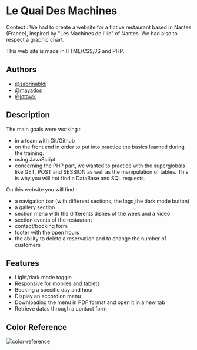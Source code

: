 
# Le Quai Des Machines
Context : We had to create a website for a fictive restaurant based in Nantes (France), inspired by "Les Machines de l'Ile" of Nantes. We had also to respect a graphic chart.

This web site is made in HTML/CSS/JS and PHP.


## Authors
- [@sabrinabldj](https://github.com/sabrinabldj)
- [@mayados](https://github.com/mayados)
- [@jotawk](https://github.com/jotawk)

## Description

The main goals were working :
- in a team with Git/Github
- on the front end in order to put into practice the basics learned during the training. 
- using JavaScript
- concerning the PHP part, we wanted to practice with the superglobals like GET, POST and SESSION as well as the manipulation of tables.
This is why you will not find a DataBase and SQL requests.


On this website you will find :
- a navigation bar (with different sections, the logo,the dark mode button)
- a gallery section
- section menu with the differents dishes of the week and a video
- section events of the restaurant
- contact/booking form
- footer with the open hours
- the ability to delete a reservation and to change the number of customers


## Features

- Light/dark mode toggle
- Responsive for mobiles and tablets
- Booking a specific day and hour
- Display an accordion menu 
- Downloading the menu in PDF format and open it in a new tab
- Retrieve datas through a contact form
## Color Reference

![color-reference](https://user-images.githubusercontent.com/56578851/196209791-61ef3c83-7c75-455c-a3c8-4ac21ac7f65f.jpg)


